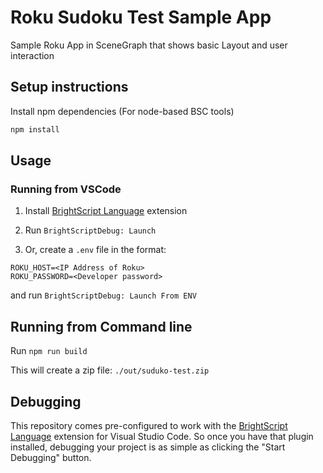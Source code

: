# Roku Sudoku Test Sample App

Sample Roku App in SceneGraph that shows basic Layout and user interaction


## Setup instructions

 Install npm dependencies (For node-based BSC tools)
   ```bash
   npm install
   ```

## Usage

### Running from VSCode

1. Install [BrightScript Language](https://github.com/rokucommunity/vscode-brightscript-language) extension

2. Run `BrightScriptDebug: Launch`

3. Or, create a `.env` file in the format:

```env
ROKU_HOST=<IP Address of Roku>
ROKU_PASSWORD=<Developer password>
```

and run `BrightScriptDebug: Launch From ENV`

## Running from Command line

Run `npm run build`

This will create a zip file: `./out/suduko-test.zip`

## Debugging

This repository comes pre-configured to work with the [BrightScript Language](https://github.com/rokucommunity/vscode-brightscript-language) extension for Visual Studio Code. So once you have that plugin installed, debugging your project is as simple as clicking the "Start Debugging" button.
